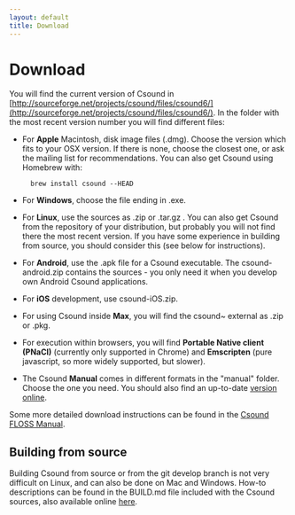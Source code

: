 ```yaml
---
layout: default
title: Download
---
```

# Download

You will find the current version of Csound in [http://sourceforge.net/projects/csound/files/csound6/](http://sourceforge.net/projects/csound/files/csound6/). In the folder with the most recent version number you will find different files:

* For **Apple** Macintosh, disk image files (.dmg). Choose the version which fits to your OSX version. If there is none, choose the closest one, or ask the mailing list for recommendations. You can also get Csound using Homebrew with:

        brew install csound --HEAD

* For **Windows**, choose the file ending in .exe.
* For **Linux**, use the sources as .zip or .tar.gz . You can also get Csound from the repository of your distribution, but probably you will not find there the most recent version. If you have some experience in building from source, you should consider this (see below for instructions).
* For **Android**, use the .apk file for a Csound executable. The csound-android.zip contains the sources - you only need it when you develop own Android Csound applications.
* For **iOS** development, use csound-iOS.zip.
* For using Csound inside **Max**, you will find the csound~ external as .zip or .pkg.
* For execution within browsers, you will find **Portable Native client (PNaCl)** (currently only supported in Chrome) and **Emscripten** (pure javascript, so more widely supported, but slower).
* The Csound **Manual** comes in different formats in the "manual" folder. Choose the one you need. You should also find an up-to-date [version online](http://csound.github.io/docs/manual/index.html).

Some more detailed download instructions can be found in the [Csound FLOSS Manual](http://en.flossmanuals.net/csound/a-make-csound-run/).

## Building from source
Building Csound from source or from the git develop branch is not very difficult on Linux, and can also be done on Mac and Windows. How-to descriptions can be found in the BUILD.md file included with the Csound sources, also available online [here](https://github.com/csound/csound/blob/develop/BUILD.md).

